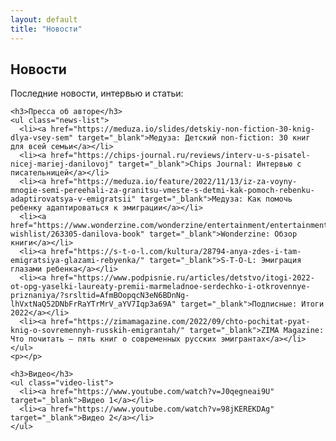```yaml
---
layout: default
title: "Новости"
---
```


<section class="section">
  <div class="container">
    <h1>Новости</h1>
    <p>Последние новости, интервью и статьи:</p>

    <h3>Пресса об авторе</h3>
    <ul class="news-list">
      <li><a href="https://meduza.io/slides/detskiy-non-fiction-30-knig-dlya-vsey-sem" target="_blank">Медуза: Детский non-fiction: 30 книг для всей семьи</a></li>
      <li><a href="https://chips-journal.ru/reviews/interv-u-s-pisatel-nicej-mariej-danilovoj" target="_blank">Chips Journal: Интервью с писательницей</a></li>
      <li><a href="https://meduza.io/feature/2022/11/13/iz-za-voyny-mnogie-semi-pereehali-za-granitsu-vmeste-s-detmi-kak-pomoch-rebenku-adaptirovatsya-v-emigratsii" target="_blank">Медуза: Как помочь ребенку адаптироваться к эмиграции</a></li>
      <li><a href="https://www.wonderzine.com/wonderzine/entertainment/entertainment-wishlist/263305-danilova-book" target="_blank">Wonderzine: Обзор книги</a></li>
      <li><a href="https://s-t-o-l.com/kultura/28794-anya-zdes-i-tam-emigratsiya-glazami-rebyenka/" target="_blank">S-T-O-L: Эмиграция глазами ребенка</a></li>
      <li><a href="https://www.podpisnie.ru/articles/detstvo/itogi-2022-ot-opg-yaselki-laureaty-premii-marmeladnoe-serdechko-i-otkrovennye-priznaniya/?srsltid=AfmBOopqcN3eN6BDnNg-lhVxtNaQ52DNbFrRaYTrMrV_aYV7Iqp3a69A" target="_blank">Подписные: Итоги 2022</a></li>
      <li><a href="https://zimamagazine.com/2022/09/chto-pochitat-pyat-knig-o-sovremennyh-russkih-emigrantah/" target="_blank">ZIMA Magazine: Что почитать – пять книг о современных русских эмигрантах</a></li>
    </ul>
    <p></p>

    <h3>Видео</h3>
    <ul class="video-list">
      <li><a href="https://www.youtube.com/watch?v=J0qegneai9U" target="_blank">Видео 1</a></li>
      <li><a href="https://www.youtube.com/watch?v=98jKEREKDAg" target="_blank">Видео 2</a></li>
    </ul>
  </div>
</section>
